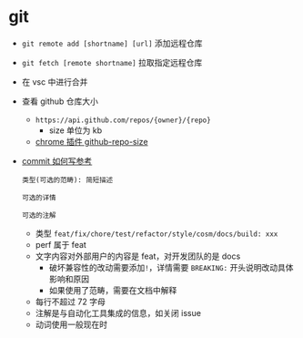# git

- `git remote add [shortname] [url]` 添加远程仓库
- `git fetch [remote shortname]` 拉取指定远程仓库
- 在 vsc 中进行合并
- 查看 github 仓库大小

  - `https://api.github.com/repos/{owner}/{repo}`
    - size 单位为 kb
  - [chrome 插件 github-repo-size](https://github.com/harshjv/github-repo-size)

- [commit 如何写参考](https://open.leancloud.cn/git-commit-message/)

  ```text
  类型(可选的范畴): 简短描述

  可选的详情

  可选的注解
  ```

  - 类型 `feat/fix/chore/test/refactor/style/cosm/docs/build: xxx`
  - perf 属于 feat
  - 文字内容对外部用户的内容是 feat，对开发团队的是 docs
    - 破坏兼容性的改动需要添加`!`，详情需要 `BREAKING:` 开头说明改动具体影响和原因
    - 如果使用了范畴，需要在文档中解释
  - 每行不超过 72 字母
  - 注解是与自动化工具集成的信息，如关闭 issue
  - 动词使用一般现在时
